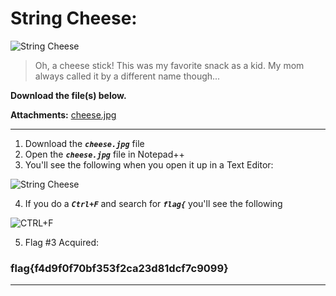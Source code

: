# String Cheese:
![String Cheese](https://i.imgur.com/0Nw04m8.png)
> Oh, a cheese stick! This was my favorite snack as a kid. My mom always called it by a different name though...  
  
****Download the file(s) below.****

******Attachments:******
[cheese.jpg](https://huntress.ctf.games/files/93a449f37a2360a9af56c3ee022d6962/cheese.jpg?token=eyJ1c2VyX2lkIjozMDU4LCJ0ZWFtX2lkIjo0MzQsImZpbGVfaWQiOjQ2fQ.ZRuFQg.a1fi6OMTi_xdmV2Bmtdg-iqaXBc)

-----

1. Download the ***`cheese.jpg`*** file
2. Open the ***`cheese.jpg`*** file in Notepad++
3. You'll see the following when you open it up in a Text Editor:

![String Cheese](https://i.imgur.com/bmQQN0P.png)

4. If you do a ***`Ctrl+F`*** and search for ***`flag{`*** you'll see the following

![CTRL+F](https://i.imgur.com/gssXCDz.png)

5. Flag #3 Acquired:

### flag{f4d9f0f70bf353f2ca23d81dcf7c9099}

-----

